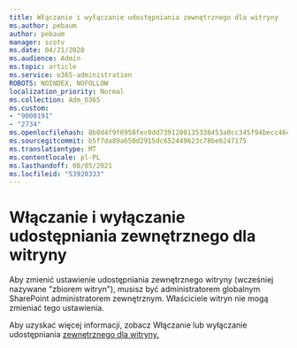 ```yaml
---
title: Włączanie i wyłączanie udostępniania zewnętrznego dla witryny
ms.author: pebaum
author: pebaum
manager: scotv
ms.date: 04/21/2020
ms.audience: Admin
ms.topic: article
ms.service: o365-administration
ROBOTS: NOINDEX, NOFOLLOW
localization_priority: Normal
ms.collection: Adm_O365
ms.custom:
- "9000191"
- "2734"
ms.openlocfilehash: 8b0d4f9f6958fec0dd7391280135338453a0cc345f94becc46ca7fae89cfd86f
ms.sourcegitcommit: b5f7da89a650d2915dc652449623c78be6247175
ms.translationtype: MT
ms.contentlocale: pl-PL
ms.lasthandoff: 08/05/2021
ms.locfileid: "53920333"
---
```

# <a name="turn-external-sharing-on-or-off-for-a-site"></a>Włączanie i wyłączanie udostępniania zewnętrznego dla witryny

Aby zmienić ustawienie udostępniania zewnętrznego witryny (wcześniej nazywane "zbiorem witryn"), musisz być administratorem globalnym SharePoint administratorem zewnętrznym. Właściciele witryn nie mogą zmieniać tego ustawienia. 

Aby uzyskać więcej informacji, zobacz Włączanie lub wyłączanie udostępniania [zewnętrznego dla witryny.](https://docs.microsoft.com/sharepoint/change-external-sharing-site)
